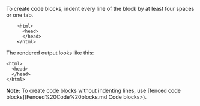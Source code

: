 To create code blocks, indent every line of the block by at least four spaces or one tab.

```
    <html>
      <head>
      </head>
    </html>
```

The rendered output looks like this:

```
<html>
  <head>
  </head>
</html>
```

**Note:** To create code blocks without indenting lines, use [fenced code blocks](Fenced%20Code%20blocks.md Code blocks>).